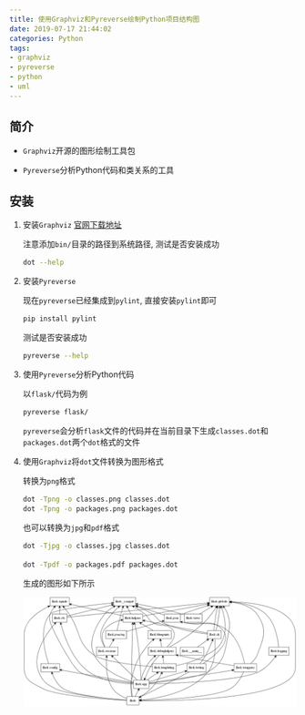 ```yaml
---
title: 使用Graphviz和Pyreverse绘制Python项目结构图
date: 2019-07-17 21:44:02
categories: Python
tags:
- graphviz
- pyreverse
- python
- uml
---
```

## 简介

- `Graphviz`开源的图形绘制工具包

- `Pyreverse`分析Python代码和类关系的工具

## 安装

1. 安装`Graphviz` [官网下载地址](http://www.graphviz.org/download/)

    注意添加`bin/`目录的路径到系统路径, 测试是否安装成功

    ```bash
    dot --help
    ```

2. 安装`Pyreverse`

    现在`pyreverse`已经集成到`pylint`, 直接安装`pylint`即可

    ```bash
    pip install pylint
    ```

    测试是否安装成功

    ```bash
    pyreverse --help
    ```

3. 使用`Pyreverse`分析Python代码

    以`flask/`代码为例

    ```bash
    pyreverse flask/
    ```

    `pyreverse`会分析`flask`文件的代码并在当前目录下生成`classes.dot`和`packages.dot`两个`dot`格式的文件

4. 使用`Graphviz`将`dot`文件转换为图形格式

    转换为`png`格式

    ```bash
    dot -Tpng -o classes.png classes.dot
    dot -Tpng -o packages.png packages.dot
    ```

    也可以转换为`jpg`和`pdf`格式

    ```bash
    dot -Tjpg -o classes.jpg classes.dot

    dot -Tpdf -o packages.pdf packages.dot
    ```

    生成的图形如下所示

    ![](https://github.com/lin-zone/lin-zone.github.io/blob/hexo/source/images/packages.png?raw=true)
